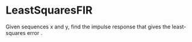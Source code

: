 # LeastSquaresFIR
Given sequences x and y, find the impulse response that gives the least-squares error .
